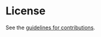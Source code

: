 # License

See the
[guidelines for contributions](https://github.com/bifurcation/sframe-iana-256/blob/main/CONTRIBUTING.md).
